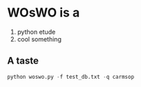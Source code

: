 # WOsWO is a
1. python etude
2. cool something

## A taste
```python
python woswo.py -f test_db.txt -q carmsop
```